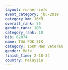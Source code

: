 ```yaml
---
layout: runner-info 
event_category: jbu-2019 
category_km: 16KM  
overall_rank: 55
gender_rank: 100
category_rank: 10
bib: 62074
name: TUA POK SIK
category: 16KM Men Veteran
gender: Male
finish_time: 2-18-34
country: Malaysia
---
```

